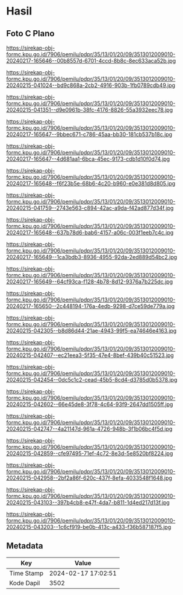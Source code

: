 # Hasil

## Foto C Plano

https://sirekap-obj-formc.kpu.go.id/7906/pemilu/pdpr/35/13/01/20/09/3513012009010-20240217-165646--00b8557d-6701-4ccd-8b8c-8ec633aca52b.jpg

https://sirekap-obj-formc.kpu.go.id/7906/pemilu/pdpr/35/13/01/20/09/3513012009010-20240215-041024--bd9c868a-2cb2-4916-903b-1fb0789cdb49.jpg

https://sirekap-obj-formc.kpu.go.id/7906/pemilu/pdpr/35/13/01/20/09/3513012009010-20240215-041351--d9e0961b-38fc-4176-8826-55a3932eec78.jpg

https://sirekap-obj-formc.kpu.go.id/7906/pemilu/pdpr/35/13/01/20/09/3513012009010-20240217-165647--9bbec671-c786-45aa-bb30-181cb537b18c.jpg

https://sirekap-obj-formc.kpu.go.id/7906/pemilu/pdpr/35/13/01/20/09/3513012009010-20240217-165647--4d681aa1-6bca-45ec-9173-cdb1d10f0d74.jpg

https://sirekap-obj-formc.kpu.go.id/7906/pemilu/pdpr/35/13/01/20/09/3513012009010-20240217-165648--f6f23b5e-68b6-4c20-b960-e0e381d8d805.jpg

https://sirekap-obj-formc.kpu.go.id/7906/pemilu/pdpr/35/13/01/20/09/3513012009010-20240215-041759--2743e563-c894-42ac-a9da-f42ad877d34f.jpg

https://sirekap-obj-formc.kpu.go.id/7906/pemilu/pdpr/35/13/01/20/09/3513012009010-20240217-165648--637b78d6-bab6-4157-a06c-003f1eeb7c4c.jpg

https://sirekap-obj-formc.kpu.go.id/7906/pemilu/pdpr/35/13/01/20/09/3513012009010-20240217-165649--1ca3bdb3-8936-4955-92da-2ed889d54bc2.jpg

https://sirekap-obj-formc.kpu.go.id/7906/pemilu/pdpr/35/13/01/20/09/3513012009010-20240217-165649--64cf93ca-f128-4b78-8d12-9376a7b225dc.jpg

https://sirekap-obj-formc.kpu.go.id/7906/pemilu/pdpr/35/13/01/20/09/3513012009010-20240217-165650--2c448194-176a-4edb-9298-d7ce59de779a.jpg

https://sirekap-obj-formc.kpu.go.id/7906/pemilu/pdpr/35/13/01/20/09/3513012009010-20240215-042305--b8d86d44-21ae-4943-99f5-ea74646e4163.jpg

https://sirekap-obj-formc.kpu.go.id/7906/pemilu/pdpr/35/13/01/20/09/3513012009010-20240215-042407--ec21eea3-5f35-47e4-8bef-439b40c51523.jpg

https://sirekap-obj-formc.kpu.go.id/7906/pemilu/pdpr/35/13/01/20/09/3513012009010-20240215-042454--0dc5c1c2-cead-45b5-8cd4-d3785d0b5378.jpg

https://sirekap-obj-formc.kpu.go.id/7906/pemilu/pdpr/35/13/01/20/09/3513012009010-20240215-042602--66e45de8-3f78-4c64-93f9-2647dd1505ff.jpg

https://sirekap-obj-formc.kpu.go.id/7906/pemilu/pdpr/35/13/01/20/09/3513012009010-20240215-042747--4a21147d-961a-4726-948b-3f1b06bc4f5d.jpg

https://sirekap-obj-formc.kpu.go.id/7906/pemilu/pdpr/35/13/01/20/09/3513012009010-20240215-042859--cfe97495-71ef-4c72-8e3d-5e8520bf8224.jpg

https://sirekap-obj-formc.kpu.go.id/7906/pemilu/pdpr/35/13/01/20/09/3513012009010-20240215-042958--2bf2a86f-620c-437f-8efa-4033548f1648.jpg

https://sirekap-obj-formc.kpu.go.id/7906/pemilu/pdpr/35/13/01/20/09/3513012009010-20240215-043103--397b4cb8-e47f-4da7-b811-1d4ed217d13f.jpg

https://sirekap-obj-formc.kpu.go.id/7906/pemilu/pdpr/35/13/01/20/09/3513012009010-20240215-043203--1c6cf919-be0b-413c-a433-f36b587187f5.jpg


## Metadata

| Key        | Value               |
| ---------- | ------------------- |
| Time Stamp | 2024-02-17 17:02:51 |
| Kode Dapil | 3502                |



